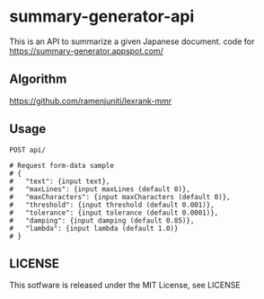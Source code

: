 # summary-generator-api

This is an API to summarize a given Japanese document.
code for https://summary-generator.appspot.com/

## Algorithm

https://github.com/ramenjuniti/lexrank-mmr

## Usage

```
POST api/

# Request form-data sample
# {
#   "text": {input text},
#   "maxLines": {input maxLines (default 0)},
#   "maxCharacters": {input maxCharacters (default 0)},
#   "threshold": {input threshold (default 0.001)},
#   "tolerance": {input tolerance (default 0.0001)},
#   "damping": {input damping (default 0.85)},
#   "lambda": {input lambda (default 1.0)}
# }
```

## LICENSE

This sotfware is released under the MIT License, see LICENSE

